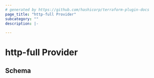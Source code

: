 ```yaml
---
# generated by https://github.com/hashicorp/terraform-plugin-docs
page_title: "http-full Provider"
subcategory: ""
description: |-
  
---
```


# http-full Provider





<!-- schema generated by tfplugindocs -->
## Schema
